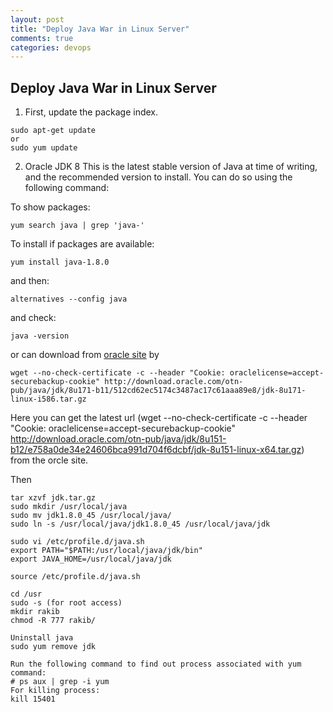 ```yaml
---
layout: post
title: "Deploy Java War in Linux Server"
comments: true
categories: devops
---
```


## Deploy Java War in Linux Server

1. First, update the package index.

```
sudo apt-get update
or
sudo yum update
```

2. Oracle JDK 8
This is the latest stable version of Java at time of writing, and the recommended version to install. You can do so using the following command:

To show packages:
```
yum search java | grep 'java-'
```
To install if packages are available:
```
yum install java-1.8.0
```

and then:

```
alternatives --config java
```
and check:

```
java -version
```


or can download from [oracle site](http://www.oracle.com/technetwork/java/javase/downloads/jdk8-downloads-2133151.html)
by 

```
wget --no-check-certificate -c --header "Cookie: oraclelicense=accept-securebackup-cookie" http://download.oracle.com/otn-pub/java/jdk/8u171-b11/512cd62ec5174c3487ac17c61aaa89e8/jdk-8u171-linux-i586.tar.gz
```
Here you can get the latest url (wget --no-check-certificate -c --header "Cookie: oraclelicense=accept-securebackup-cookie" http://download.oracle.com/otn-pub/java/jdk/8u151-b12/e758a0de34e24606bca991d704f6dcbf/jdk-8u151-linux-x64.tar.gz) from the orcle site.

Then
```
tar xzvf jdk.tar.gz
sudo mkdir /usr/local/java
sudo mv jdk1.8.0_45 /usr/local/java/
sudo ln -s /usr/local/java/jdk1.8.0_45 /usr/local/java/jdk

sudo vi /etc/profile.d/java.sh
export PATH="$PATH:/usr/local/java/jdk/bin"
export JAVA_HOME=/usr/local/java/jdk

source /etc/profile.d/java.sh
```

```
cd /usr
sudo -s (for root access)
mkdir rakib
chmod -R 777 rakib/

```

```
Uninstall java
sudo yum remove jdk
```

```
Run the following command to find out process associated with yum command:
# ps aux | grep -i yum
For killing process:
kill 15401
```




